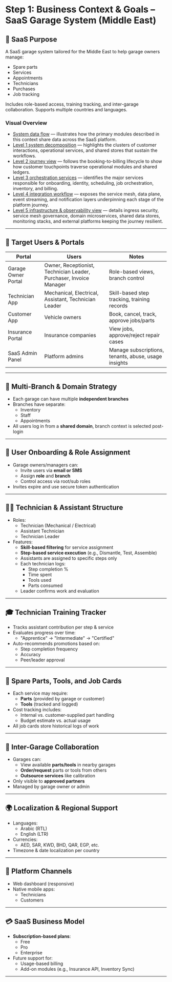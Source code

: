# Step 1: Business Context & Goals – SaaS Garage System (Middle East)

## 🎯 SaaS Purpose

A SaaS garage system tailored for the Middle East to help garage owners manage:
- Spare parts
- Services
- Appointments
- Technicians
- Purchases
- Job tracking

Includes role-based access, training tracking, and inter-garage collaboration. Supports multiple countries and languages.

### Visual Overview
- [System data flow](../Diagrams/DataFlow/SystemOverview.md) — illustrates how the primary modules described in this context share data across the SaaS platform.
- [Level 1 system decomposition](../Diagrams/DataFlow/Level1/SystemOverview-Level1.md) — highlights the clusters of customer interactions, operational services, and shared stores that sustain the workflows.
- [Level 2 journey view](../Diagrams/DataFlow/Level2/SystemOverview-Level2.md) — follows the booking-to-billing lifecycle to show how customer touchpoints traverse operational modules and shared ledgers.
- [Level 3 orchestration services](../Diagrams/DataFlow/Level3/SystemOverview-Level3.md) — identifies the major services responsible for onboarding, identity, scheduling, job orchestration, inventory, and billing.
- [Level 4 integration workflow](../Diagrams/DataFlow/Level4/SystemOverview-Level4.md) — exposes the service mesh, data plane, event streaming, and notification layers underpinning each stage of the platform journey.
- [Level 5 infrastructure & observability view](../Diagrams/DataFlow/Level5/SystemOverview-Level5.md) — details ingress security, service mesh governance, domain microservices, shared data stores, monitoring stacks, and external platforms keeping the journey resilient.

---

## 👥 Target Users & Portals

| Portal               | Users                                                | Notes                                                 |
|----------------------|------------------------------------------------------|--------------------------------------------------------|
| Garage Owner Portal  | Owner, Receptionist, Technician Leader, Purchaser, Invoice Manager | Role-based views, branch control                      |
| Technician App       | Mechanical, Electrical, Assistant, Technician Leader | Skill-based step tracking, training records            |
| Customer App         | Vehicle owners                                       | Book, cancel, track, approve jobs/parts               |
| Insurance Portal     | Insurance companies                                  | View jobs, approve/reject repair cases                |
| SaaS Admin Panel     | Platform admins                                      | Manage subscriptions, tenants, abuse, usage insights  |

---

## 🏢 Multi-Branch & Domain Strategy

- Each garage can have multiple **independent branches**
- Branches have separate:
  - Inventory
  - Staff
  - Appointments
- All users log in from a **shared domain**, branch context is selected post-login

---

## 🔐 User Onboarding & Role Assignment

- Garage owners/managers can:
  - Invite users via **email or SMS**
  - Assign **role** and **branch**
  - Control access via root/sub roles
- Invites expire and use secure token authentication

---

## 🧑‍🔧 Technician & Assistant Structure

- Roles:
  - Technician (Mechanical / Electrical)
  - Assistant Technician
  - Technician Leader
- Features:
  - **Skill-based filtering** for service assignment
  - **Step-based service execution** (e.g., Dismantle, Test, Assemble)
  - Assistants are assigned to specific steps only
  - Each technician logs:
    - Step completion %
    - Time spent
    - Tools used
    - Parts consumed
  - Leader confirms work and evaluation

---

## 🎓 Technician Training Tracker

- Tracks assistant contribution per step & service
- Evaluates progress over time:
  - "Apprentice" → "Intermediate" → "Certified"
- Auto-recommends promotions based on:
  - Step completion frequency
  - Accuracy
  - Peer/leader approval

---

## 🔩 Spare Parts, Tools, and Job Cards

- Each service may require:
  - **Parts** (provided by garage or customer)
  - **Tools** (tracked and logged)
- Cost tracking includes:
  - Internal vs. customer-supplied part handling
  - Budget estimate vs. actual usage
- All job cards store historical logs of work

---

## 🔄 Inter-Garage Collaboration

- Garages can:
  - View available **parts/tools** in nearby garages
  - **Order/request** parts or tools from others
  - **Outsource services** like calibration
- Only visible to **approved partners**
- Managed by garage owner or admin

---

## 🌍 Localization & Regional Support

- Languages:
  - Arabic (RTL)
  - English (LTR)
- Currencies:
  - AED, SAR, KWD, BHD, QAR, EGP, etc.
- Timezone & date localization per country

---

## 📱 Platform Channels

- Web dashboard (responsive)
- Native mobile apps:
  - Technicians
  - Customers

---

## 💳 SaaS Business Model

- **Subscription-based plans**:
  - Free
  - Pro
  - Enterprise
- Future support for:
  - Usage-based billing
  - Add-on modules (e.g., Insurance API, Inventory Sync)

---
